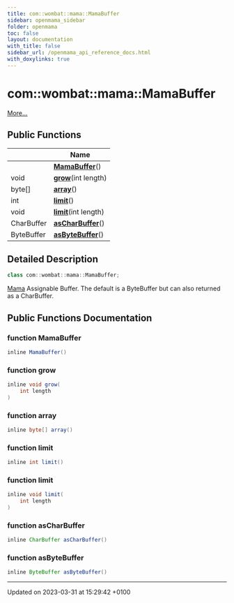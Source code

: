 ```yaml
---
title: com::wombat::mama::MamaBuffer
sidebar: openmama_sidebar
folder: openmama
toc: false
layout: documentation
with_title: false
sidebar_url: /openmama_api_reference_docs.html
with_doxylinks: true
---
```


# com::wombat::mama::MamaBuffer



 [More...](#detailed-description)

## Public Functions

|                | Name           |
| -------------- | -------------- |
| | **[MamaBuffer](classcom_1_1wombat_1_1mama_1_1MamaBuffer.html#function-mamabuffer)**() |
| void | **[grow](classcom_1_1wombat_1_1mama_1_1MamaBuffer.html#function-grow)**(int length) |
| byte[] | **[array](classcom_1_1wombat_1_1mama_1_1MamaBuffer.html#function-array)**() |
| int | **[limit](classcom_1_1wombat_1_1mama_1_1MamaBuffer.html#function-limit)**() |
| void | **[limit](classcom_1_1wombat_1_1mama_1_1MamaBuffer.html#function-limit)**(int length) |
| CharBuffer | **[asCharBuffer](classcom_1_1wombat_1_1mama_1_1MamaBuffer.html#function-ascharbuffer)**() |
| ByteBuffer | **[asByteBuffer](classcom_1_1wombat_1_1mama_1_1MamaBuffer.html#function-asbytebuffer)**() |

## Detailed Description

```java
class com::wombat::mama::MamaBuffer;
```


[Mama](classcom_1_1wombat_1_1mama_1_1Mama.html) Assignable Buffer. The default is a ByteBuffer but can also returned as a CharBuffer. 

## Public Functions Documentation

### function MamaBuffer

```java
inline MamaBuffer()
```


### function grow

```java
inline void grow(
    int length
)
```


### function array

```java
inline byte[] array()
```


### function limit

```java
inline int limit()
```


### function limit

```java
inline void limit(
    int length
)
```


### function asCharBuffer

```java
inline CharBuffer asCharBuffer()
```


### function asByteBuffer

```java
inline ByteBuffer asByteBuffer()
```


-------------------------------

Updated on 2023-03-31 at 15:29:42 +0100